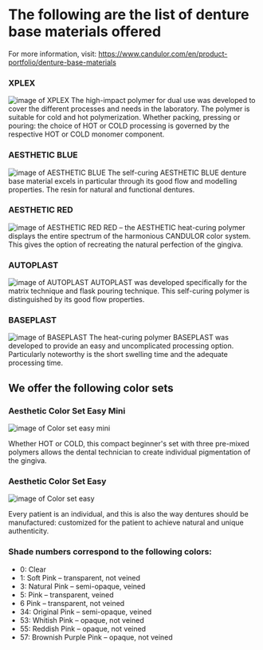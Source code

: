 # The following are the list of denture base materials offered

For more information, visit: https://www.candulor.com/en/product-portfolio/denture-base-materials

### XPLEX

![image of XPLEX](https://www.candulor.com/sites/default/files/styles/bx_stack_5_3_w1440_cropped/public/styles/bx_stack_5_3_w1440_cropped/public/media/product/slider/370/xplex.jpg?itok=xLA6eAg0)
The high-impact polymer for dual use was developed to cover the different processes and needs in the laboratory. The polymer is suitable for cold and hot polymerization. Whether packing, pressing or pouring: the choice of HOT or COLD processing is governed by the respective HOT or COLD monomer component.

### AESTHETIC BLUE

![image of AESTHETIC BLUE](https://www.candulor.com/sites/default/files/styles/bx_stack_5_3_w1440_cropped/public/styles/bx_stack_5_3_w1440_cropped/public/media/product/slider/111/aesthetic-blue_4.jpg?itok=wBHtTa4Q)
The self-curing AESTHETIC BLUE denture base material excels in particular through its good flow and modelling properties. The resin for natural and functional dentures. 

### AESTHETIC RED

![image of AESTHETIC RED](https://www.candulor.com/sites/default/files/styles/bx_stack_5_3_w1440_cropped/public/styles/bx_stack_5_3_w1440_cropped/public/media/product/slider/134/aesthetic-red_1.jpg?itok=YFkADUx8)
RED – the AESTHETIC heat-curing polymer displays the entire spectrum of the harmonious CANDULOR color system. This gives the option of recreating the natural perfection of the gingiva.

### AUTOPLAST

![image of AUTOPLAST](https://www.candulor.com/sites/default/files/styles/bx_stack_5_3_w1440_cropped/public/styles/bx_stack_5_3_w1440_cropped/public/media/product/slider/135/autoplast_0.jpg?itok=OUNYTv1A)
AUTOPLAST was developed specifically for the matrix technique and flask pouring technique. This self-curing polymer is distinguished by its good flow properties.

### BASEPLAST

![image of BASEPLAST](https://www.candulor.com/sites/default/files/styles/bx_stack_5_3_w1440_cropped/public/styles/bx_stack_5_3_w1440_cropped/public/media/product/slider/139/baseplast_0.jpg?itok=7wqS6vZo)
The heat-curing polymer BASEPLAST was developed to provide an easy and uncomplicated processing option. Particularly noteworthy is the short swelling time and the adequate processing time.

## We offer the following color sets

### Aesthetic Color Set Easy Mini

![image of Color set easy mini](https://www.candulor.com/sites/default/files/styles/bx_stack_5_3_w1440_cropped/public/styles/bx_stack_5_3_w1440_cropped/public/media/product/slider/142/aesthetic-color-set-easy-mini_0.jpg?itok=5Wm_X6xO)

Whether HOT or COLD, this compact beginner's set with three pre-mixed polymers allows the dental technician to create individual pigmentation of the gingiva.

### Aesthetic Color Set Easy

![image of Color set easy](https://www.candulor.com/sites/default/files/styles/bx_stack_5_3_w1440_cropped/public/styles/bx_stack_5_3_w1440_cropped/public/media/product/slider/143/aesthetic-color-set-easy_5.jpg?itok=CMIQfsBq)

Every patient is an individual, and this is also the way dentures should be manufactured: customized for the patient to achieve natural and unique authenticity.

### Shade numbers correspond to the following colors:
- 0: Clear
- 1: Soft Pink – transparent, not veined
- 3: Natural Pink – semi-opaque, veined
- 5: Pink – transparent, veined
- 6 Pink – transparent, not veined
- 34: Original Pink – semi-opaque, veined
- 53: Whitish Pink – opaque, not veined
- 55: Reddish Pink – opaque, not veined
- 57: Brownish Purple Pink – opaque, not veined